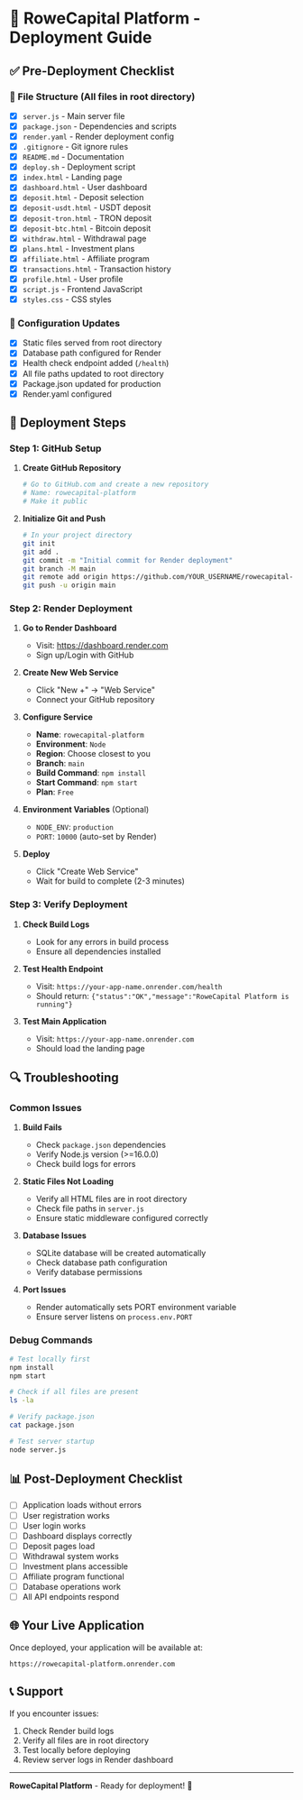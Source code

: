 # 🚀 RoweCapital Platform - Deployment Guide

## ✅ Pre-Deployment Checklist

### 📁 File Structure (All files in root directory)
- [x] `server.js` - Main server file
- [x] `package.json` - Dependencies and scripts
- [x] `render.yaml` - Render deployment config
- [x] `.gitignore` - Git ignore rules
- [x] `README.md` - Documentation
- [x] `deploy.sh` - Deployment script
- [x] `index.html` - Landing page
- [x] `dashboard.html` - User dashboard
- [x] `deposit.html` - Deposit selection
- [x] `deposit-usdt.html` - USDT deposit
- [x] `deposit-tron.html` - TRON deposit
- [x] `deposit-btc.html` - Bitcoin deposit
- [x] `withdraw.html` - Withdrawal page
- [x] `plans.html` - Investment plans
- [x] `affiliate.html` - Affiliate program
- [x] `transactions.html` - Transaction history
- [x] `profile.html` - User profile
- [x] `script.js` - Frontend JavaScript
- [x] `styles.css` - CSS styles

### 🔧 Configuration Updates
- [x] Static files served from root directory
- [x] Database path configured for Render
- [x] Health check endpoint added (`/health`)
- [x] All file paths updated to root directory
- [x] Package.json updated for production
- [x] Render.yaml configured

## 🚀 Deployment Steps

### Step 1: GitHub Setup

1. **Create GitHub Repository**
   ```bash
   # Go to GitHub.com and create a new repository
   # Name: rowecapital-platform
   # Make it public
   ```

2. **Initialize Git and Push**
   ```bash
   # In your project directory
   git init
   git add .
   git commit -m "Initial commit for Render deployment"
   git branch -M main
   git remote add origin https://github.com/YOUR_USERNAME/rowecapital-platform.git
   git push -u origin main
   ```

### Step 2: Render Deployment

1. **Go to Render Dashboard**
   - Visit: https://dashboard.render.com
   - Sign up/Login with GitHub

2. **Create New Web Service**
   - Click "New +" → "Web Service"
   - Connect your GitHub repository

3. **Configure Service**
   - **Name**: `rowecapital-platform`
   - **Environment**: `Node`
   - **Region**: Choose closest to you
   - **Branch**: `main`
   - **Build Command**: `npm install`
   - **Start Command**: `npm start`
   - **Plan**: `Free`

4. **Environment Variables** (Optional)
   - `NODE_ENV`: `production`
   - `PORT`: `10000` (auto-set by Render)

5. **Deploy**
   - Click "Create Web Service"
   - Wait for build to complete (2-3 minutes)

### Step 3: Verify Deployment

1. **Check Build Logs**
   - Look for any errors in build process
   - Ensure all dependencies installed

2. **Test Health Endpoint**
   - Visit: `https://your-app-name.onrender.com/health`
   - Should return: `{"status":"OK","message":"RoweCapital Platform is running"}`

3. **Test Main Application**
   - Visit: `https://your-app-name.onrender.com`
   - Should load the landing page

## 🔍 Troubleshooting

### Common Issues

1. **Build Fails**
   - Check `package.json` dependencies
   - Verify Node.js version (>=16.0.0)
   - Check build logs for errors

2. **Static Files Not Loading**
   - Verify all HTML files are in root directory
   - Check file paths in `server.js`
   - Ensure static middleware configured correctly

3. **Database Issues**
   - SQLite database will be created automatically
   - Check database path configuration
   - Verify database permissions

4. **Port Issues**
   - Render automatically sets PORT environment variable
   - Ensure server listens on `process.env.PORT`

### Debug Commands

```bash
# Test locally first
npm install
npm start

# Check if all files are present
ls -la

# Verify package.json
cat package.json

# Test server startup
node server.js
```

## 📊 Post-Deployment Checklist

- [ ] Application loads without errors
- [ ] User registration works
- [ ] User login works
- [ ] Dashboard displays correctly
- [ ] Deposit pages load
- [ ] Withdrawal system works
- [ ] Investment plans accessible
- [ ] Affiliate program functional
- [ ] Database operations work
- [ ] All API endpoints respond

## 🌐 Your Live Application

Once deployed, your application will be available at:
```
https://rowecapital-platform.onrender.com
```

## 📞 Support

If you encounter issues:
1. Check Render build logs
2. Verify all files are in root directory
3. Test locally before deploying
4. Review server logs in Render dashboard

---

**RoweCapital Platform** - Ready for deployment! 🚢 